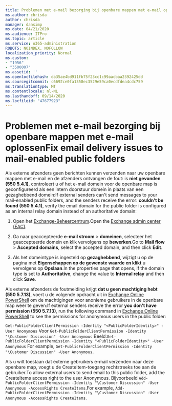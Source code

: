 ```yaml
---
title: Problemen met e-mail bezorging bij openbare mappen met e-mail oplossen
ms.author: chrisda
author: chrisda
manager: dansimp
ms.date: 04/21/2020
ms.audience: ITPro
ms.topic: article
ms.service: o365-administration
ROBOTS: NOINDEX, NOFOLLOW
localization_priority: Normal
ms.custom:
- "1956"
- "3500007"
ms.assetid: ''
ms.openlocfilehash: da35ae4bd911fb75f23cc1c99aacbaa2392425dd
ms.sourcegitcommit: c6692ce0fa1358ec3529e59ca0ecdfdea4cdc759
ms.translationtype: MT
ms.contentlocale: nl-NL
ms.lasthandoff: 09/14/2020
ms.locfileid: "47677923"
---
```

# <a name="fix-email-delivery-issues-to-mail-enabled-public-folders"></a><span data-ttu-id="735d1-102">Problemen met e-mail bezorging bij openbare mappen met e-mail oplossen</span><span class="sxs-lookup"><span data-stu-id="735d1-102">Fix email delivery issues to mail-enabled public folders</span></span>

<span data-ttu-id="735d1-103">Als externe afzenders geen berichten kunnen verzenden naar uw openbare mappen met e-mail en de afzenders ontvangen de fout: is **niet gevonden (550 5.4.1)**, controleert u of het e-mail domein voor de openbare map is geconfigureerd als een intern doorstuur domein in plaats van een gezaghebbend domein:</span><span class="sxs-lookup"><span data-stu-id="735d1-103">If external senders can't send messages to your mail-enabled public folders, and the senders receive the error: **couldn't be found (550 5.4.1)**, verify the email domain for the public folder is configured as an internal relay domain instead of an authoritative domain:</span></span>

1. <span data-ttu-id="735d1-104">Open het [Exchange-Beheercentrum](https://docs.microsoft.com/Exchange/exchange-admin-center).</span><span class="sxs-lookup"><span data-stu-id="735d1-104">Open the [Exchange admin center (EAC)](https://docs.microsoft.com/Exchange/exchange-admin-center).</span></span>

2. <span data-ttu-id="735d1-105">Ga naar geaccepteerde **e-mail stroom** \> **domeinen**, selecteer het geaccepteerde domein en klik vervolgens op **bewerken**.</span><span class="sxs-lookup"><span data-stu-id="735d1-105">Go to **Mail flow** \> **Accepted domains**, select the accepted domain, and then click **Edit**.</span></span>

3. <span data-ttu-id="735d1-106">Als het domeintype is ingesteld op **gezaghebbend**, wijzigt u op de pagina met **Eigenschappen op de gewenste waarde en klikt** u vervolgens op **Opslaan**.</span><span class="sxs-lookup"><span data-stu-id="735d1-106">In the properties page that opens, if the domain type is set to **Authoritative**, change the value to **Internal relay** and then click **Save**.</span></span>

<span data-ttu-id="735d1-107">Als externe afzenders de foutmelding krijgt **dat u geen machtiging hebt (550 5.7.13)**, voert u de volgende opdracht uit in [Exchange Online PowerShell](https://docs.microsoft.com/powershell/exchange/exchange-online/connect-to-exchange-online-powershell/connect-to-exchange-online-powershell) om de machtigingen voor anonieme gebruikers in de openbare map weer te geven:</span><span class="sxs-lookup"><span data-stu-id="735d1-107">If external senders receive the error **you don't have permission (550 5.7.13)**, run the following command in [Exchange Online PowerShell](https://docs.microsoft.com/powershell/exchange/exchange-online/connect-to-exchange-online-powershell/connect-to-exchange-online-powershell) to see the permissions for anonymous users in the public folder:</span></span>

<span data-ttu-id="735d1-108">`Get-PublicFolderClientPermission -Identity "<PublicFolderIdentity>" -User Anonymous` Voor `Get-PublicFolderClientPermission -Identity "\Customer Discussion" -User Anonymous` Beeld:</span><span class="sxs-lookup"><span data-stu-id="735d1-108">`Get-PublicFolderClientPermission -Identity "<PublicFolderIdentity>" -User Anonymous` For example, `Get-PublicFolderClientPermission -Identity "\Customer Discussion" -User Anonymous`.</span></span>

<span data-ttu-id="735d1-109">Als u wilt toestaan dat externe gebruikers e-mail verzenden naar deze openbare map, voegt u de CreateItem-toegang rechtstreeks toe aan de gebruiker.</span><span class="sxs-lookup"><span data-stu-id="735d1-109">To allow external users to send email to this public folder, add the CreateItems access right to the user Anonymous.</span></span> <span data-ttu-id="735d1-110">Bijvoorbeeld `Add-PublicFolderClientPermission -Identity "\Customer Discussion" -User Anonymous -AccessRights CreateItems`.</span><span class="sxs-lookup"><span data-stu-id="735d1-110">For example, `Add-PublicFolderClientPermission -Identity "\Customer Discussion" -User Anonymous -AccessRights CreateItems`.</span></span>
